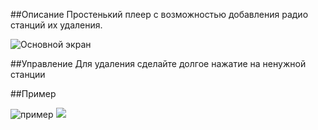 
##Описание
Простенький плеер с возможностью добавления радио станций их удаления.

![Основной экран](https://pp.vk.me/c630427/v630427440/18b4e/QRZq59P85j0.jpg)

##Управление
Для удаления сделайте долгое нажатие на ненужной станции

##Пример

![пример](http://vk.com/photo72506440_406125461)
![](http://cs633725.vk.me/v633725440/140de/Soyt8fwwOQw.jpg)

